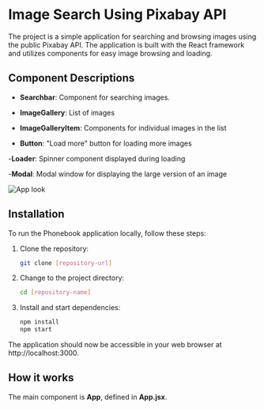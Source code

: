 # Image Search Using Pixabay API

The project is a simple application for searching and browsing images using the public Pixabay API. The application is built with the React framework and utilizes components for easy image browsing and loading.

## Component Descriptions

- **Searchbar**: Component for searching images.

- **ImageGallery**: List of images

- **ImageGalleryItem**: Components for individual images in the list
- **Button**: "Load more" button for loading more images

-**Loader**: Spinner component displayed during loading

-**Modal**: Modal window for displaying the large version of an image



![App look]()



## Installation

To run the Phonebook application locally, follow these steps:

1. Clone the repository:

   ```bash
   git clone [repository-url]

   ```

2. Change to the project directory:
   ```bash
   cd [repository-name]

   ```
3. Install and start dependencies:
   ```bash
   npm install
   npm start
   ```

The application should now be accessible in your web browser at
http://localhost:3000.


## How it works

The main component is **App**, defined in **App.jsx**.


